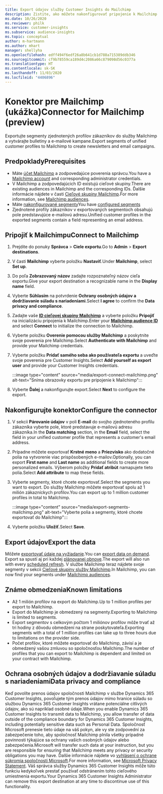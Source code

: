 ```yaml
---
title: Export údajov služby Customer Insights do Mailchimp
description: Zistite, ako môžete nakonfigurovať pripojenie k Mailchimp.
ms.date: 10/26/2020
ms.reviewer: philk
ms.service: customer-insights
ms.subservice: audience-insights
ms.topic: conceptual
author: m-hartmann
ms.author: mhart
manager: shellyha
ms.openlocfilehash: edff494f6edf26a8b641cb1d788a715389ddb346
ms.sourcegitcommit: cf9b78559ca189d4c2086a66c879098d56c0377a
ms.translationtype: HT
ms.contentlocale: sk-SK
ms.lasthandoff: 11/03/2020
ms.locfileid: "4406896"
---
```

# <a name="connector-for-mailchimp-preview"></a><span data-ttu-id="255ff-103">Konektor pre Mailchimp (ukážka)</span><span class="sxs-lookup"><span data-stu-id="255ff-103">Connector for Mailchimp (preview)</span></span>

<span data-ttu-id="255ff-104">Exportujte segmenty zjednotených profilov zákazníkov do služby Mailchimp a vytvárajte bulletiny a e-mailové kampane.</span><span class="sxs-lookup"><span data-stu-id="255ff-104">Export segments of unified customer profiles to Mailchimp to create newsletters and email campaigns.</span></span>

## <a name="prerequisites"></a><span data-ttu-id="255ff-105">Predpoklady</span><span class="sxs-lookup"><span data-stu-id="255ff-105">Prerequisites</span></span>

-   <span data-ttu-id="255ff-106">Máte [účet Mailchimp](https://mailchimp.com/) a zodpovedajúce poverenia správcu.</span><span class="sxs-lookup"><span data-stu-id="255ff-106">You have a [Mailchimp account](https://mailchimp.com/) and corresponding administrator credentials.</span></span>
-   <span data-ttu-id="255ff-107">V Mailchimp a zodpovedajúcich ID existujú cieľové skupiny.</span><span class="sxs-lookup"><span data-stu-id="255ff-107">There are existing audiences in Mailchimp and the corresponding IDs.</span></span> <span data-ttu-id="255ff-108">Ďalšie informácie nájdete v časti [Cieľové skupiny Mailchimp](https://mailchimp.com/help/create-audience/).</span><span class="sxs-lookup"><span data-stu-id="255ff-108">For more information, see [Mailchimp audiences](https://mailchimp.com/help/create-audience/).</span></span>
-   <span data-ttu-id="255ff-109">Máte [nakonfigurované segmenty](segments.md)</span><span class="sxs-lookup"><span data-stu-id="255ff-109">You have [configured segments](segments.md)</span></span>
-   <span data-ttu-id="255ff-110">Zjednotené profily zákazníkov v exportovaných segmentoch obsahujú pole predstavujúce e-mailovú adresu.</span><span class="sxs-lookup"><span data-stu-id="255ff-110">Unified customer profiles in the exported segments contain a field representing an email address.</span></span>

## <a name="connect-to-mailchimp"></a><span data-ttu-id="255ff-111">Pripojiť k Mailchimpu</span><span class="sxs-lookup"><span data-stu-id="255ff-111">Connect to Mailchimp</span></span>

1. <span data-ttu-id="255ff-112">Prejdite do ponuky **Správca** > **Ciele exportu**.</span><span class="sxs-lookup"><span data-stu-id="255ff-112">Go to **Admin** > **Export destinations**.</span></span>

1. <span data-ttu-id="255ff-113">V časti **Mailchimp** vyberte položku **Nastaviť**.</span><span class="sxs-lookup"><span data-stu-id="255ff-113">Under **Mailchimp**, select **Set up**.</span></span>

1. <span data-ttu-id="255ff-114">Do poľa **Zobrazovaný názov** zadajte rozpoznateľný názov cieľa exportu.</span><span class="sxs-lookup"><span data-stu-id="255ff-114">Give your export destination a recognizable name in the **Display name** field.</span></span>

1. <span data-ttu-id="255ff-115">Vyberte **Súhlasím** na potvrdenie **Ochrany osobných údajov a dodržiavanie súladu s nariadeniami**.</span><span class="sxs-lookup"><span data-stu-id="255ff-115">Select **I agree** to confirm the **Data privacy and compliance**.</span></span>

1. <span data-ttu-id="255ff-116">Zadajte vaše **[ID cieľovej skupiny Mailchimp](https://mailchimp.com/help/find-audience-id/)** a vyberte položku **Pripojiť** na inicializáciu pripojenia k Mailchimp.</span><span class="sxs-lookup"><span data-stu-id="255ff-116">Enter your **[Mailchimp audience ID](https://mailchimp.com/help/find-audience-id/)** and select **Connect** to initialize the connection to Mailchimp.</span></span>

1. <span data-ttu-id="255ff-117">Vyberte položku **Overenie pomocou služby Mailchimp** a poskytnite svoje poverenia pre Mailchimp.</span><span class="sxs-lookup"><span data-stu-id="255ff-117">Select **Authenticate with Mailchimp** and provide your Mailchimp credentials.</span></span>

1. <span data-ttu-id="255ff-118">Vyberte položku **Pridať samého seba ako používateľa exportu** a uveďte svoje poverenia pre Customer Insights.</span><span class="sxs-lookup"><span data-stu-id="255ff-118">Select **Add yourself as export user** and provide your Customer Insights credentials.</span></span>

   :::image type="content" source="media/export-connect-mailchimp.png" alt-text="Sníma obrazovky exportu pre pripojenie k Mailchimp":::

1. <span data-ttu-id="255ff-120">Vyberte **Ďalej** a nakonfigurujte export.</span><span class="sxs-lookup"><span data-stu-id="255ff-120">Select **Next** to configure the export.</span></span>

## <a name="configure-the-connector"></a><span data-ttu-id="255ff-121">Nakonfigurujte konektor</span><span class="sxs-lookup"><span data-stu-id="255ff-121">Configure the connector</span></span>

1. <span data-ttu-id="255ff-122">V sekcii **Párovanie údajov** v poli **E-mail** do svojho zjednoteného profilu zákazníka vyberte pole, ktoré predstavuje e-mailovú adresu zákazníka.</span><span class="sxs-lookup"><span data-stu-id="255ff-122">In the **Data matching** section, in the **Email** field, select the field in your unified customer profile that represents a customer's email address.</span></span> 

1. <span data-ttu-id="255ff-123">Prípadne môžete exportovať **Krstné meno** a **Priezvisko** ako dodatočné polia na vytvorenie viac prispôsobených e-mailov.</span><span class="sxs-lookup"><span data-stu-id="255ff-123">Optionally, you can export **First name** and **Last name** as additional fields to create more personalized emails.</span></span> <span data-ttu-id="255ff-124">Výberom položky **Pridať atribút** namapujete tieto polia.</span><span class="sxs-lookup"><span data-stu-id="255ff-124">Select **Add attribute** to map these fields.</span></span>

1. <span data-ttu-id="255ff-125">Vyberte segmenty, ktoré chcete exportovať.</span><span class="sxs-lookup"><span data-stu-id="255ff-125">Select the segments you want to export.</span></span> <span data-ttu-id="255ff-126">Do služby Mailchimp môžete exportovať spolu až 1 milión zákazníckych profilov.</span><span class="sxs-lookup"><span data-stu-id="255ff-126">You can export up to 1 million customer profiles in total to Mailchimp.</span></span>

   :::image type="content" source="media/export-segments-mailchimp.png" alt-text="Vyberte polia a segmenty, ktoré chcete exportovať do Mailchimp":::

1. <span data-ttu-id="255ff-128">Vyberte položku **Uložiť**.</span><span class="sxs-lookup"><span data-stu-id="255ff-128">Select **Save**.</span></span>

## <a name="export-the-data"></a><span data-ttu-id="255ff-129">Export údajov</span><span class="sxs-lookup"><span data-stu-id="255ff-129">Export the data</span></span>

<span data-ttu-id="255ff-130">Môžete [exportovať údaje na vyžiadanie](export-destinations.md).</span><span class="sxs-lookup"><span data-stu-id="255ff-130">You can [export data on demand](export-destinations.md).</span></span> <span data-ttu-id="255ff-131">Export sa spustí aj pri každej [plánovanej obnove](system.md#schedule-tab).</span><span class="sxs-lookup"><span data-stu-id="255ff-131">The export will also run with every [scheduled refresh](system.md#schedule-tab).</span></span> <span data-ttu-id="255ff-132">V službe Mailchimp teraz nájdete svoje segmenty v sekcii [Cieľové skupiny služby Mailchimp](https://mailchimp.com/help/create-audience/).</span><span class="sxs-lookup"><span data-stu-id="255ff-132">In Mailchimp, you can now find your segments under [Mailchimp audiences](https://mailchimp.com/help/create-audience/).</span></span>

## <a name="known-limitations"></a><span data-ttu-id="255ff-133">Známe obmedzenia</span><span class="sxs-lookup"><span data-stu-id="255ff-133">Known limitations</span></span>

- <span data-ttu-id="255ff-134">Až 1 milión profilov na export do Mailchimp.</span><span class="sxs-lookup"><span data-stu-id="255ff-134">Up to 1 million profiles per export to Mailchimp.</span></span>
- <span data-ttu-id="255ff-135">Export do Mailchimp je obmedzený na segmenty.</span><span class="sxs-lookup"><span data-stu-id="255ff-135">Exporting to Mailchimp is limited to segments.</span></span>
- <span data-ttu-id="255ff-136">Export segmentov s celkovým počtom 1 miliónov profilov môže trvať až tri hodiny z dôvodu obmedzení na strane poskytovateľa.</span><span class="sxs-lookup"><span data-stu-id="255ff-136">Exporting segments with a total of 1 million profiles can take up to three hours due to limitations on the provider side.</span></span> 
- <span data-ttu-id="255ff-137">Počet profilov, ktoré môžete exportovať do Mailchimp, závisí a je obmedzený vašou zmluvou so spoločnosťou Mailchimp.</span><span class="sxs-lookup"><span data-stu-id="255ff-137">The number of profiles that you can export to Mailchimp is dependent and limited on your contract with Mailchimp.</span></span>

## <a name="data-privacy-and-compliance"></a><span data-ttu-id="255ff-138">Ochrana osobných údajov a dodržiavanie súladu s nariadeniami</span><span class="sxs-lookup"><span data-stu-id="255ff-138">Data privacy and compliance</span></span>

<span data-ttu-id="255ff-139">Keď povolíte prenos údajov spoločnosti Mailchimp v službe Dynamics 365 Customer Insights, povoľujete tým prenos údajov mimo hranice súladu so službou Dynamics 365 Customer Insights vrátane potenciálne citlivých údajov, ako sú napríklad osobné údaje.</span><span class="sxs-lookup"><span data-stu-id="255ff-139">When you enable Dynamics 365 Customer Insights to transmit data to Mailchimp, you allow transfer of data outside of the compliance boundary for Dynamics 365 Customer Insights, including potentially sensitive data such as Personal Data.</span></span> <span data-ttu-id="255ff-140">Spoločnosť Microsoft prenesie tieto údaje na váš pokyn, ale vy ste zodpovední za zabezpečenie toho, aby spoločnosť Mailchimp plnila všetky prípadné povinnosti týkajúce sa ochrany vašich osobných údajov alebo zabezpečenia.</span><span class="sxs-lookup"><span data-stu-id="255ff-140">Microsoft will transfer such data at your instruction, but you are responsible for ensuring that Mailchimp meets any privacy or security obligations you may have.</span></span> <span data-ttu-id="255ff-141">Ďalšie informácie nájdete vo [vyhlásení o ochrane súkromia spoločnosti Microsoft](https://go.microsoft.com/fwlink/?linkid=396732).</span><span class="sxs-lookup"><span data-stu-id="255ff-141">For more information, see [Microsoft Privacy Statement](https://go.microsoft.com/fwlink/?linkid=396732).</span></span>
<span data-ttu-id="255ff-142">Váš správca služby Dynamics 365 Customer Insights môže túto funkciu kedykoľvek prestať používať odstránením tohto cieľového umiestnenia exportu.</span><span class="sxs-lookup"><span data-stu-id="255ff-142">Your Dynamics 365 Customer Insights Administrator can remove this export destination at any time to discontinue use of this functionality.</span></span>
